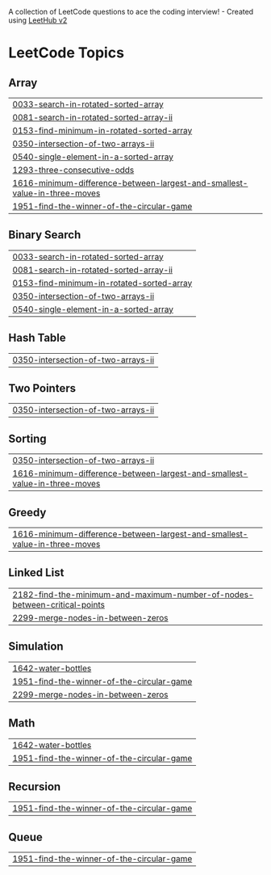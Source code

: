 A collection of LeetCode questions to ace the coding interview! - Created using [LeetHub v2](https://github.com/arunbhardwaj/LeetHub-2.0)
<!---LeetCode Topics Start-->
# LeetCode Topics
## Array
|  |
| ------- |
| [0033-search-in-rotated-sorted-array](https://github.com/himanshugupta672/JAVA-Programs/tree/master/0033-search-in-rotated-sorted-array) |
| [0081-search-in-rotated-sorted-array-ii](https://github.com/himanshugupta672/JAVA-Programs/tree/master/0081-search-in-rotated-sorted-array-ii) |
| [0153-find-minimum-in-rotated-sorted-array](https://github.com/himanshugupta672/JAVA-Programs/tree/master/0153-find-minimum-in-rotated-sorted-array) |
| [0350-intersection-of-two-arrays-ii](https://github.com/himanshugupta672/JAVA-Programs/tree/master/0350-intersection-of-two-arrays-ii) |
| [0540-single-element-in-a-sorted-array](https://github.com/himanshugupta672/JAVA-Programs/tree/master/0540-single-element-in-a-sorted-array) |
| [1293-three-consecutive-odds](https://github.com/himanshugupta672/JAVA-Programs/tree/master/1293-three-consecutive-odds) |
| [1616-minimum-difference-between-largest-and-smallest-value-in-three-moves](https://github.com/himanshugupta672/JAVA-Programs/tree/master/1616-minimum-difference-between-largest-and-smallest-value-in-three-moves) |
| [1951-find-the-winner-of-the-circular-game](https://github.com/himanshugupta672/JAVA-Programs/tree/master/1951-find-the-winner-of-the-circular-game) |
## Binary Search
|  |
| ------- |
| [0033-search-in-rotated-sorted-array](https://github.com/himanshugupta672/JAVA-Programs/tree/master/0033-search-in-rotated-sorted-array) |
| [0081-search-in-rotated-sorted-array-ii](https://github.com/himanshugupta672/JAVA-Programs/tree/master/0081-search-in-rotated-sorted-array-ii) |
| [0153-find-minimum-in-rotated-sorted-array](https://github.com/himanshugupta672/JAVA-Programs/tree/master/0153-find-minimum-in-rotated-sorted-array) |
| [0350-intersection-of-two-arrays-ii](https://github.com/himanshugupta672/JAVA-Programs/tree/master/0350-intersection-of-two-arrays-ii) |
| [0540-single-element-in-a-sorted-array](https://github.com/himanshugupta672/JAVA-Programs/tree/master/0540-single-element-in-a-sorted-array) |
## Hash Table
|  |
| ------- |
| [0350-intersection-of-two-arrays-ii](https://github.com/himanshugupta672/JAVA-Programs/tree/master/0350-intersection-of-two-arrays-ii) |
## Two Pointers
|  |
| ------- |
| [0350-intersection-of-two-arrays-ii](https://github.com/himanshugupta672/JAVA-Programs/tree/master/0350-intersection-of-two-arrays-ii) |
## Sorting
|  |
| ------- |
| [0350-intersection-of-two-arrays-ii](https://github.com/himanshugupta672/JAVA-Programs/tree/master/0350-intersection-of-two-arrays-ii) |
| [1616-minimum-difference-between-largest-and-smallest-value-in-three-moves](https://github.com/himanshugupta672/JAVA-Programs/tree/master/1616-minimum-difference-between-largest-and-smallest-value-in-three-moves) |
## Greedy
|  |
| ------- |
| [1616-minimum-difference-between-largest-and-smallest-value-in-three-moves](https://github.com/himanshugupta672/JAVA-Programs/tree/master/1616-minimum-difference-between-largest-and-smallest-value-in-three-moves) |
## Linked List
|  |
| ------- |
| [2182-find-the-minimum-and-maximum-number-of-nodes-between-critical-points](https://github.com/himanshugupta672/JAVA-Programs/tree/master/2182-find-the-minimum-and-maximum-number-of-nodes-between-critical-points) |
| [2299-merge-nodes-in-between-zeros](https://github.com/himanshugupta672/JAVA-Programs/tree/master/2299-merge-nodes-in-between-zeros) |
## Simulation
|  |
| ------- |
| [1642-water-bottles](https://github.com/himanshugupta672/JAVA-Programs/tree/master/1642-water-bottles) |
| [1951-find-the-winner-of-the-circular-game](https://github.com/himanshugupta672/JAVA-Programs/tree/master/1951-find-the-winner-of-the-circular-game) |
| [2299-merge-nodes-in-between-zeros](https://github.com/himanshugupta672/JAVA-Programs/tree/master/2299-merge-nodes-in-between-zeros) |
## Math
|  |
| ------- |
| [1642-water-bottles](https://github.com/himanshugupta672/JAVA-Programs/tree/master/1642-water-bottles) |
| [1951-find-the-winner-of-the-circular-game](https://github.com/himanshugupta672/JAVA-Programs/tree/master/1951-find-the-winner-of-the-circular-game) |
## Recursion
|  |
| ------- |
| [1951-find-the-winner-of-the-circular-game](https://github.com/himanshugupta672/JAVA-Programs/tree/master/1951-find-the-winner-of-the-circular-game) |
## Queue
|  |
| ------- |
| [1951-find-the-winner-of-the-circular-game](https://github.com/himanshugupta672/JAVA-Programs/tree/master/1951-find-the-winner-of-the-circular-game) |
<!---LeetCode Topics End-->